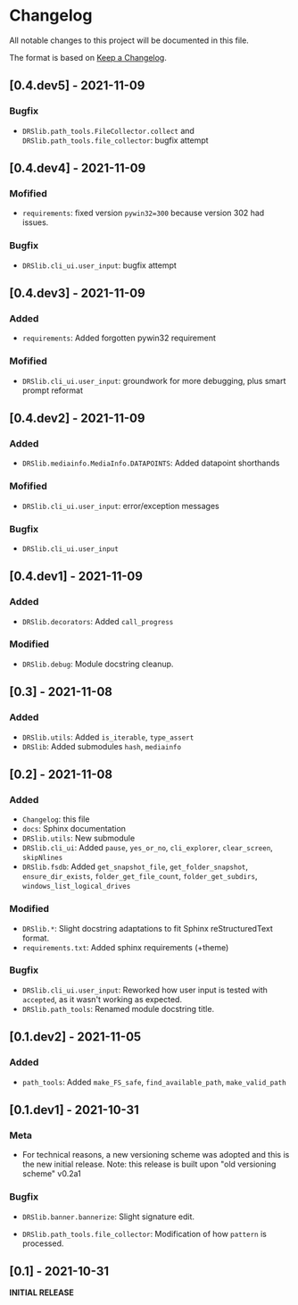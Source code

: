 # Changelog

All notable changes to this project will be documented in this file.

The format is based on [Keep a Changelog](https://keepachangelog.com/en/1.0.0/).

<!-- example
## [1.1.1] - 2021-06-26

### Modified

- `YoloAIO.vpy`: Rework of step 1 for readability and bugfix (see below); Thinner white padding for text box; Added coordinates to simplify maintaining code that crops stuff. Default 'step' is now 1 (duh).

- `YoloAIO.py`: Added to double quote normalization.

### Bugfix

- `YoloAIO.vpy`: In step 1, text box had incorrect vertical position. Also, solved some "Error: __ must be MOD2" issues and an AssertionError in step 3 when looking for 1 Color only.

- `YoloAIO.py`: Reworked CLI UI to behave more intuitively.
-->

## [0.4.dev5] - 2021-11-09

### Bugfix

- `DRSlib.path_tools.FileCollector.collect` and `DRSlib.path_tools.file_collector`: bugfix attempt

## [0.4.dev4] - 2021-11-09

### Mofified

- `requirements`: fixed version `pywin32=300` because version 302 had issues.

### Bugfix

- `DRSlib.cli_ui.user_input`: bugfix attempt

## [0.4.dev3] - 2021-11-09

### Added

- `requirements`: Added forgotten pywin32 requirement

### Mofified

- `DRSlib.cli_ui.user_input`: groundwork for more debugging, plus smart prompt reformat

## [0.4.dev2] - 2021-11-09

### Added

- `DRSlib.mediainfo.MediaInfo.DATAPOINTS`: Added datapoint shorthands

### Mofified

- `DRSlib.cli_ui.user_input`: error/exception messages

### Bugfix

- `DRSlib.cli_ui.user_input`

## [0.4.dev1] - 2021-11-09

### Added

- `DRSlib.decorators`: Added `call_progress`

### Modified

- `DRSlib.debug`: Module docstring cleanup.

## [0.3] - 2021-11-08

### Added

- `DRSlib.utils`: Added `is_iterable`, `type_assert`
- `DRSlib`: Added submodules `hash`, `mediainfo`

## [0.2] - 2021-11-08

### Added

- `Changelog`: this file
- `docs`: Sphinx documentation
- `DRSlib.utils`: New submodule
- `DRSlib.cli_ui`: Added `pause`, `yes_or_no`, `cli_explorer`, `clear_screen`, `skipNlines`
- `DRSlib.fsdb`: Added `get_snapshot_file`, `get_folder_snapshot`, `ensure_dir_exists`, `folder_get_file_count`, `folder_get_subdirs`, `windows_list_logical_drives`

### Modified

- `DRSlib.*`: Slight docstring adaptations to fit Sphinx reStructuredText format.
- `requirements.txt`: Added sphinx requirements (+theme)

### Bugfix

- `DRSlib.cli_ui.user_input`: Reworked how user input is tested with `accepted`, as it wasn't working as expected.
- `DRSlib.path_tools`: Renamed module docstring title.

## [0.1.dev2] - 2021-11-05

### Added

- `path_tools`: Added `make_FS_safe`, `find_available_path`, `make_valid_path`

## [0.1.dev1] - 2021-10-31

### Meta

- For technical reasons, a new versioning scheme was adopted and this is the new initial release. Note: this release is built upon "old versioning scheme" v0.2a1

### Bugfix

- `DRSlib.banner.bannerize`: Slight signature edit.

- `DRSlib.path_tools.file_collector`: Modification of how `pattern` is processed.

## [0.1] - 2021-10-31

__INITIAL RELEASE__